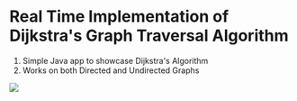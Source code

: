 # Real Time Implementation of Dijkstra's Graph Traversal Algorithm

1) Simple Java app to showcase Dijkstra's Algorithm
2) Works on both Directed and Undirected Graphs

![](https://media.giphy.com/media/v1.Y2lkPTc5MGI3NjExNWMyYjRmYmNhOTllMjRjNDllNTgzYThjYTUyN2U0ODU0N2Q3Y2NkOCZlcD12MV9pbnRlcm5hbF9naWZzX2dpZklkJmN0PWc/93PaWWht7umo3d9OPY/giphy.gif)
